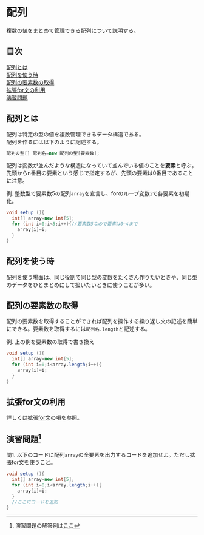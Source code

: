 # 配列
複数の値をまとめて管理できる配列について説明する。

## 目次
[配列とは](#配列とは)  
[配列を使う時](#配列を使う時)  
[配列の要素数の取得](#配列の要素数の取得)  
[拡張for文の利用](#拡張for文の利用)  
[演習問題](#演習問題1)


## 配列とは
配列は特定の型の値を複数管理できるデータ構造である。  
配列を作るには以下のように記述する。
```java
配列の型[] 配列名=new 配列の型[要素数];
```
配列は変数が並んだような構造になっていて並んでいる値のことを**要素**と呼ぶ。先頭からn番目の要素という感じで指定するが、先頭の要素は0番目であることに注意。

例. 整数型で要素数5の配列`array`を宣言し、forのループ変数`i`で各要素を初期化。
```java
void setup (){
  int[] array=new int[5];
  for (int i=0;i<5;i++){//要素数5なので要素は0~4まで
    array[i]=i;
  }
}
```

## 配列を使う時
配列を使う場面は、同じ役割で同じ型の変数をたくさん作りたいときや、同じ型のデータをひとまとめにして扱いたいときに使うことが多い。

## 配列の要素数の取得
配列の要素数を取得することができれば配列を操作する繰り返し文の記述を簡単にできる。要素数を取得するには`配列名.length`と記述する。

例. 上の例を要素数の取得で書き換え
```java
void setup (){
  int[] array=new int[5];
  for (int i=0;i<array.length;i++){
    array[i]=i;
  }
}
```

## 拡張for文の利用
詳しくは[拡張for文](Chapter3.md#拡張for文)の項を参照。

## 演習問題[^1]
問1. 以下のコードに配列`array`の全要素を出力するコードを追加せよ。ただし拡張for文を使うこと。
```java
void setup (){
  int[] array=new int[5];
  for (int i=0;i<array.length;i++){
    array[i]=i;
  }
  //ここにコードを追加
}
```

[^1]: 演習問題の解答例は[ここ](answers.md)

